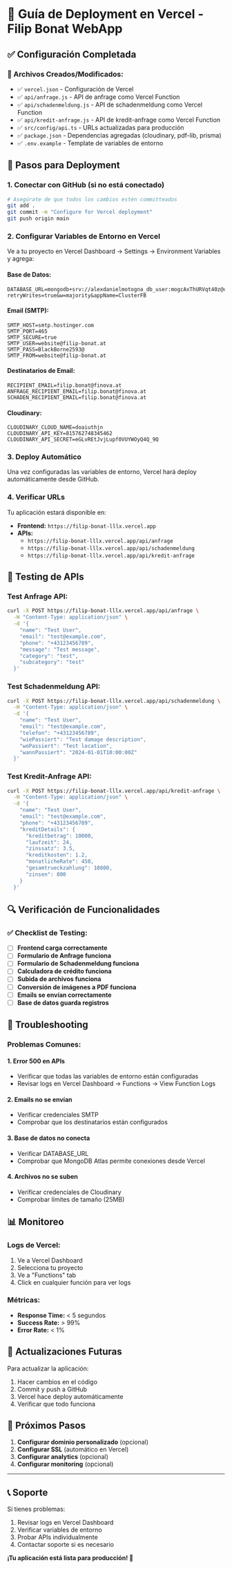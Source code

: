 # 🚀 Guía de Deployment en Vercel - Filip Bonat WebApp

## ✅ Configuración Completada

### 📁 Archivos Creados/Modificados:
- ✅ `vercel.json` - Configuración de Vercel
- ✅ `api/anfrage.js` - API de anfrage como Vercel Function
- ✅ `api/schadenmeldung.js` - API de schadenmeldung como Vercel Function  
- ✅ `api/kredit-anfrage.js` - API de kredit-anfrage como Vercel Function
- ✅ `src/config/api.ts` - URLs actualizadas para producción
- ✅ `package.json` - Dependencias agregadas (cloudinary, pdf-lib, prisma)
- ✅ `.env.example` - Template de variables de entorno

## 🔧 Pasos para Deployment

### 1. **Conectar con GitHub (si no está conectado)**
```bash
# Asegúrate de que todos los cambios estén committeados
git add .
git commit -m "Configure for Vercel deployment"
git push origin main
```

### 2. **Configurar Variables de Entorno en Vercel**

Ve a tu proyecto en Vercel Dashboard → Settings → Environment Variables y agrega:

#### **Base de Datos:**
```
DATABASE_URL=mongodb+srv://alexdanielmotogna_db_user:mogcAxThURVqt40z@clusterfb.engg3bl.mongodb.net/filipbonat?retryWrites=true&w=majority&appName=ClusterFB
```

#### **Email (SMTP):**
```
SMTP_HOST=smtp.hostinger.com
SMTP_PORT=465
SMTP_SECURE=true
SMTP_USER=website@filip-bonat.at
SMTP_PASS=BlackBorne2593@
SMTP_FROM=website@filip-bonat.at
```

#### **Destinatarios de Email:**
```
RECIPIENT_EMAIL=filip.bonat@finova.at
ANFRAGE_RECIPIENT_EMAIL=filip.bonat@finova.at
SCHADEN_RECIPIENT_EMAIL=filip.bonat@finova.at
```

#### **Cloudinary:**
```
CLOUDINARY_CLOUD_NAME=doaiuthjn
CLOUDINARY_API_KEY=815762748345462
CLOUDINARY_API_SECRET=eGLvREtJvjLupf0VUYWOyQ4Q_9Q
```

### 3. **Deploy Automático**
Una vez configuradas las variables de entorno, Vercel hará deploy automáticamente desde GitHub.

### 4. **Verificar URLs**
Tu aplicación estará disponible en:
- **Frontend:** `https://filip-bonat-lllx.vercel.app`
- **APIs:** 
  - `https://filip-bonat-lllx.vercel.app/api/anfrage`
  - `https://filip-bonat-lllx.vercel.app/api/schadenmeldung`
  - `https://filip-bonat-lllx.vercel.app/api/kredit-anfrage`

## 🧪 Testing de APIs

### Test Anfrage API:
```bash
curl -X POST https://filip-bonat-lllx.vercel.app/api/anfrage \
  -H "Content-Type: application/json" \
  -d '{
    "name": "Test User",
    "email": "test@example.com",
    "phone": "+43123456789",
    "message": "Test message",
    "category": "test",
    "subcategory": "test"
  }'
```

### Test Schadenmeldung API:
```bash
curl -X POST https://filip-bonat-lllx.vercel.app/api/schadenmeldung \
  -H "Content-Type: application/json" \
  -d '{
    "name": "Test User",
    "email": "test@example.com",
    "telefon": "+43123456789",
    "wiePassiert": "Test damage description",
    "woPassiert": "Test location",
    "wannPassiert": "2024-01-01T10:00:00Z"
  }'
```

### Test Kredit-Anfrage API:
```bash
curl -X POST https://filip-bonat-lllx.vercel.app/api/kredit-anfrage \
  -H "Content-Type: application/json" \
  -d '{
    "name": "Test User",
    "email": "test@example.com",
    "phone": "+43123456789",
    "kreditDetails": {
      "kreditbetrag": 10000,
      "laufzeit": 24,
      "zinssatz": 3.5,
      "kreditkosten": 1.2,
      "monatlicheRate": 450,
      "gesamtrueckzahlung": 10800,
      "zinsen": 800
    }
  }'
```

## 🔍 Verificación de Funcionalidades

### ✅ Checklist de Testing:
- [ ] **Frontend carga correctamente**
- [ ] **Formulario de Anfrage funciona**
- [ ] **Formulario de Schadenmeldung funciona**
- [ ] **Calculadora de crédito funciona**
- [ ] **Subida de archivos funciona**
- [ ] **Conversión de imágenes a PDF funciona**
- [ ] **Emails se envían correctamente**
- [ ] **Base de datos guarda registros**

## 🚨 Troubleshooting

### Problemas Comunes:

#### **1. Error 500 en APIs**
- Verificar que todas las variables de entorno están configuradas
- Revisar logs en Vercel Dashboard → Functions → View Function Logs

#### **2. Emails no se envían**
- Verificar credenciales SMTP
- Comprobar que los destinatarios están configurados

#### **3. Base de datos no conecta**
- Verificar DATABASE_URL
- Comprobar que MongoDB Atlas permite conexiones desde Vercel

#### **4. Archivos no se suben**
- Verificar credenciales de Cloudinary
- Comprobar límites de tamaño (25MB)

## 📊 Monitoreo

### Logs de Vercel:
1. Ve a Vercel Dashboard
2. Selecciona tu proyecto
3. Ve a "Functions" tab
4. Click en cualquier función para ver logs

### Métricas:
- **Response Time:** < 5 segundos
- **Success Rate:** > 99%
- **Error Rate:** < 1%

## 🔄 Actualizaciones Futuras

Para actualizar la aplicación:
1. Hacer cambios en el código
2. Commit y push a GitHub
3. Vercel hace deploy automáticamente
4. Verificar que todo funciona

## 🎯 Próximos Pasos

1. **Configurar dominio personalizado** (opcional)
2. **Configurar SSL** (automático en Vercel)
3. **Configurar analytics** (opcional)
4. **Configurar monitoring** (opcional)

---

## 📞 Soporte

Si tienes problemas:
1. Revisar logs en Vercel Dashboard
2. Verificar variables de entorno
3. Probar APIs individualmente
4. Contactar soporte si es necesario

**¡Tu aplicación está lista para producción! 🎉**
